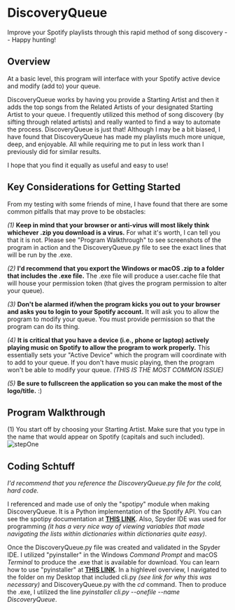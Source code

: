 # DiscoveryQueue

Improve your Spotify playlists through this rapid method of song discovery -- Happy hunting!

## Overview

At a basic level, this program will interface with your Spotify active device and modify (add to) your queue. 

DiscoveryQueue works by having you provide a Starting Artist and then it adds the top songs from the Related Artists of your designated Starting Artist to your queue. I frequently utilized this method of song discovery (by sifting through related artists) and really wanted to find a way to automate the process. DiscoveryQueue is just that! Although I may be a bit biased, I have found that DiscoveryQueue has made my playlists much more unique, deep, and enjoyable. All while requiring me to put in less work than I previously did for similar results.

I hope that you find it equally as useful and easy to use!

## Key Considerations for Getting Started

From my testing with some friends of mine, I have found that there are some common pitfalls that may prove to be obstacles:

*(1)* **Keep in mind that your browser or anti-virus will most likely think whichever .zip you download is a virus.** For what it's worth, I can tell you that it is not. Please see "Program Walkthrough" to see screenshots of the program in action and the DiscoveryQueue.py file to see the exact lines that will be run by the .exe.

*(2)* **I'd recommend that you export the Windows or macOS .zip to a folder that includes the .exe file.** The .exe file will produce a user.cache file that will house your permission token (that gives the program permission to alter your queue).

*(3)* **Don't be alarmed if/when the program kicks you out to your browser and asks you to login to your Spotify account.** It will ask you to allow the program to modify your queue. You must provide permission so that the program can do its thing.

*(4)* **It is critical that you have a device (i.e., phone or laptop) actively playing music on Spotify to allow the program to work properly.** This essentially sets your "Active Device" which the program will coordinate with to add to your queue. If you don't have music playing, then the program won't be able to modify your queue. *(THIS IS THE MOST COMMON ISSUE)*

*(5)* **Be sure to fullscreen the application so you can make the most of the logo/title.** :)

## Program Walkthrough

(1) You start off by choosing your Starting Artist. Make sure that you type in the name that would appear on Spotify (capitals and such included). 
![stepOne](https://github.com/malakosss/DiscoveryQueue/tree/main/images/StepOne.JPG)

## Coding Schtuff

*I'd recommend that you reference the DiscoveryQueue.py file for the cold, hard code.*

I referenced and made use of only the "spotipy" module when making DiscoveryQueue. It is a Python implementation of the Spotify API. You can see the spotipy documentation at **[THIS LINK](https://spotipy.readthedocs.io/en/2.17.1/)**. Also, Spyder IDE was used for programming *(it has a very nice way of viewing variables that made navigating the lists within dictionaries within dictionaries quite easy)*.

Once the DiscoveryQueue.py file was created and validated in the Spyder IDE. I utilized "pyinstaller" in the Windows *Command Prompt* and macOS *Terminal* to produce the .exe that is available for download. You can learn how to use "pyinstaller" at **[THIS LINK](https://realpython.com/pyinstaller-python/)**. In a highlevel overview, I navigated to the folder on my Desktop that included cli.py *(see link for why this was necessary)* and DiscoveryQueue.py with the *cd* command. Then to produce the .exe, I utilized the line *pyinstaller cli.py --onefile --name DiscoveryQueue*.

